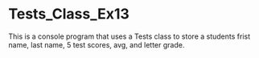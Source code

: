 # Tests_Class_Ex13
This is a console program that uses a Tests class to store a students frist name, last name, 5 test scores, avg, and letter grade.
